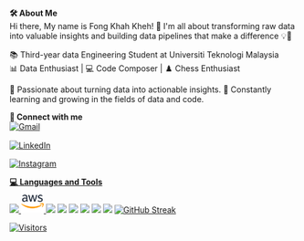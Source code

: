 
<summary><b>🛠️ About Me</b></summary>
  <div>
<div>
  Hi there, My name is Fong Khah Kheh! 👋 I'm all about transforming raw data into valuable insights and building data pipelines that make a difference 💡🔌

  📚 Third-year data Engineering Student at Universiti Teknologi Malaysia  
  📊 Data Enthusiast | 💻 Code Composer | ♟️ Chess Enthusiast
 
  🚀 Passionate about turning data into actionable insights.
  🌱 Constantly learning and growing in the fields of data and code. 
</div>



<summary><b>📧 Connect with me</b></summary>
<div>
  <a href="mailto:fongkheh@graduate.utm.my">
  <img src="https://static.vecteezy.com/system/resources/thumbnails/020/964/377/small_2x/gmail-mail-icon-for-web-design-free-png.png" alt="Gmail" width="50" height="50">
</a>
  
  <a href="https://www.linkedin.com/in/fong-khah-kheh-0a539625a/" target="_blank"><img align="center" src="https://raw.githubusercontent.com/rahuldkjain/github-profile-readme-generator/master/src/images/icons/Social/linked-in-alt.svg" alt="LinkedIn" height="50" width="50" /></a>
  
  <a href="https://instagram.com/khahkhehhh__" target="_blank"><img align="center" src="https://raw.githubusercontent.com/rahuldkjain/github-profile-readme-generator/master/src/images/icons/Social/instagram.svg" alt="Instagram" height="50" width="50" />
</div>


<summary><b>💻 Languages and Tools</b></summary>
<div>
  <img src="https://upload.wikimedia.org/wikipedia/commons/thumb/1/18/ISO_C%2B%2B_Logo.svg/1200px-ISO_C%2B%2B_Logo.svg.png" height="50">
  <a href="https://aws.amazon.com" target="_blank" rel="noreferrer"> <img src="https://raw.githubusercontent.com/devicons/devicon/master/icons/amazonwebservices/amazonwebservices-original-wordmark.svg" alt="aws" width="40" height="40"/> </a> 
  <img src="https://upload.wikimedia.org/wikipedia/en/thumb/3/30/Java_programming_language_logo.svg/182px-Java_programming_language_logo.svg.png" height="70">
  <img src="https://upload.wikimedia.org/wikipedia/commons/thumb/2/27/PHP-logo.svg/182px-PHP-logo.svg.png" height="40">
  <img src="https://upload.wikimedia.org/wikipedia/commons/thumb/6/61/HTML5_logo_and_wordmark.svg/180px-HTML5_logo_and_wordmark.svg.png" height="60">
  <img src="https://upload.wikimedia.org/wikipedia/commons/thumb/1/1b/R_logo.svg/182px-R_logo.svg.png" height="50">
  <img src="https://upload.wikimedia.org/wikipedia/id/thumb/a/a9/MySQL.png/300px-MySQL.png" height="50">
  <img src="https://upload.wikimedia.org/wikipedia/commons/thumb/3/33/Figma-logo.svg/600px-Figma-logo.svg.png" height="50>
</div>



<summary><b>📊 GitHub Statistic</b></summary>
<div>
  <img src="https://github-readme-stats.vercel.app/api?username=khahkhehhh&show_icons=true&theme=white">
  <a href="https://git.io/streak-stats"><img src="https://streak-stats.demolab.com?user=khahkhehhh&theme=transparent&mode=weekly" alt="GitHub Streak" />
</div>


[![Visitors](https://api.visitorbadge.io/api/visitors?path=khahkhehhh&label=VISITORS%20TODAY&labelColor=%2345b6fe&countColor=%236ac5fe)](https://visitorbadge.io/status?path=khahkhehhh)

